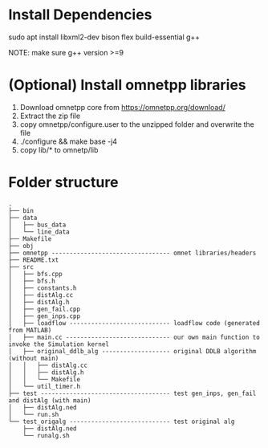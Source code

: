 # Install Dependencies
sudo apt install libxml2-dev bison flex build-essential g++

NOTE: make sure g++ version >=9

# (Optional) Install omnetpp libraries
1. Download omnetpp core from https://omnetpp.org/download/
2. Extract the zip file
3. copy omnetpp/configure.user to the unzipped folder and overwrite the file
4. ./configure && make base -j4
5. copy lib/* to omnetp/lib
  
 
# Folder structure
```
.
├── bin
├── data
│   ├── bus_data
│   └── line_data
├── Makefile
├── obj
├── omnetpp	--------------------------------- omnet libraries/headers
├── README.txt
├── src
│   ├── bfs.cpp
│   ├── bfs.h
│   ├── constants.h
│   ├── distAlg.cc
│   ├── distAlg.h
│   ├── gen_fail.cpp
│   ├── gen_inps.cpp
│   ├── loadflow ---------------------------- loadflow code (generated from MATLAB)
│   ├── main.cc	----------------------------- our own main function to invoke the Simulation kernel
│   ├── original_ddlb_alg ------------------- original DDLB algorithm (without main)
│   │   ├── distAlg.cc
│   │   ├── distAlg.h
│   │   └── Makefile
│   └── util_timer.h
├── test ------------------------------------ test gen_inps, gen_fail and distAlg (with main)
│   ├── distAlg.ned
│   └── run.sh
└── test_origalg ---------------------------- test original alg
    ├── distAlg.ned
    └── runalg.sh
```
